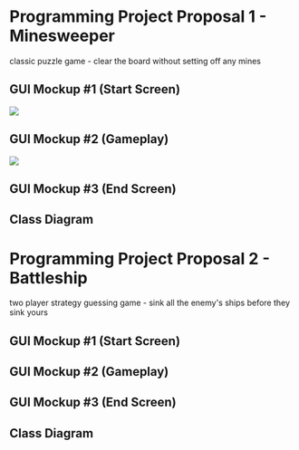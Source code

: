 # Programming Project Proposal 1 - Minesweeper
classic puzzle game - clear the board without setting off any mines

## GUI Mockup #1 (Start Screen)
![](https://github.com/tracyddsheng/ProgrammingProject/blob/main/images/minesweeperStart.png)

## GUI Mockup #2 (Gameplay)
![](https://github.com/tracyddsheng/ProgrammingProject/blob/main/images/Untitled%20Diagram.drawio.png)

## GUI Mockup #3 (End Screen)

## Class Diagram


# Programming Project Proposal 2 - Battleship
two player strategy guessing game - sink all the enemy's ships before they sink yours

## GUI Mockup #1 (Start Screen)

## GUI Mockup #2 (Gameplay)

## GUI Mockup #3 (End Screen)

## Class Diagram
